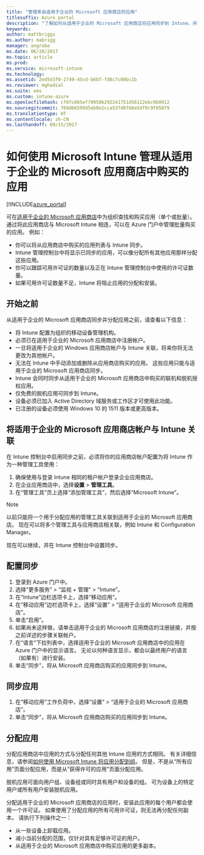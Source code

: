```yaml
---
title: "管理来自适用于企业的 Microsoft 应用商店的应用"
titlesuffix: Azure portal
description: "了解如何从适用于企业的 Microsoft 应用商店将应用同步到 Intune，并对其进行分配和跟踪。"
keywords: 
author: mattbriggs
ms.author: mabrigg
manager: angrobe
ms.date: 06/28/2017
ms.topic: article
ms.prod: 
ms.service: microsoft-intune
ms.technology: 
ms.assetid: 2ed5d3f0-2749-45cd-b6bf-fd8c7c08bc1b
ms.reviewer: mghadial
ms.suite: ems
ms.custom: intune-azure
ms.openlocfilehash: cf0fc665ef70950b292241751d56122ebc9b0912
ms.sourcegitcommit: 769db6599d5eb0e2cca537d0f60a5df9c9f05079
ms.translationtype: HT
ms.contentlocale: zh-CN
ms.lasthandoff: 09/15/2017
---
```

# <a name="how-to-manage-apps-you-purchased-from-the-microsoft-store-for-business-with-microsoft-intune"></a>如何使用 Microsoft Intune 管理从适用于企业的 Microsoft 应用商店中购买的应用

[!INCLUDE[azure_portal](./includes/azure_portal.md)]


可在[适用于企业的 Microsoft 应用商店](https://www.microsoft.com/business-store)中为组织查找和购买应用（单个或批量）。 通过将此应用商店与 Microsoft Intune 相连，可以在 Azure 门户中管理批量购买的应用。 例如：
* 你可以将从应用商店中购买的应用列表与 Intune 同步。
* Intune 管理控制台中将显示已同步的应用，可以像分配所有其他应用那样分配这些应用。
* 你可以跟踪可用许可证的数量以及正在 Intune 管理控制台中使用的许可证数量。
* 如果可用许可证数量不足，Intune 将阻止应用的分配和安装。

## <a name="before-you-start"></a>开始之前

从适用于企业的 Microsoft 应用商店同步并分配应用之前，请查看以下信息：

- 将 Intune 配置为组织的移动设备管理机构。
- 必须已在适用于企业的 Microsoft 应用商店中注册帐户。
- 一旦将适用于企业的 Windows 应用商店帐户与 Intune 关联，将来你将无法更改为其他帐户。
- 无法在 Intune 中手动添加或删除从应用商店购买的应用。 这些应用只能与适用于企业的 Microsoft 应用商店同步。
- Intune 会同时同步从适用于企业的 Microsoft 应用商店中购买的联机和脱机授权应用。
- 仅免费的脱机应用可同步到 Intune。
- 设备必须已加入 Active Directory 域服务或工作区才可使用此功能。
- 已注册的设备必须使用 Windows 10 的 1511 版本或更高版本。

## <a name="associate-your-microsoft-store-for-business-account-with-intune"></a>将适用于企业的 Microsoft 应用商店帐户与 Intune 关联
在 Intune 控制台中启用同步之前，必须将你的应用商店帐户配置为将 Intune 作为一种管理工具使用：
1. 确保使用与登录 Intune 相同的租户帐户登录企业应用商店。
2. 在企业应用商店中，选择**设置** > **管理工具**。
3. 在“管理工具”页上选择“添加管理工具”，然后选择“Microsoft Intune”。

> [!NOTE]
> 以前只能将一个用于分配应用的管理工具关联到适用于企业的 Microsoft 应用商店。 现在可以将多个管理工具与应用商店相关联，例如 Intune 和 Configuration Manager。

现在可以继续，并在 Intune 控制台中设置同步。

## <a name="configure-synchronization"></a>配置同步

1. 登录到 Azure 门户中。
2. 选择“更多服务” > “监视 + 管理” > “Intune”。
3. 在“Intune”边栏选项卡上，选择“移动应用”。
1. 在“移动应用”边栏选项卡上，选择“设置” > “适用于企业的 Microsoft 应用商店”。
2. 单击“启用”。
3. 如果尚未这样做，请单击适用于企业的 Microsoft 应用商店的注册链接，并按之前详述的步骤关联帐户。
5. 在“语言”下拉列表中，选择适用于企业的 Microsoft 应用商店中的应用在 Azure 门户中的显示语言。 无论以何种语言显示，都会以最终用户的语言（如果有）进行安装。
6. 单击“同步”，将从 Microsoft 应用商店购买的应用同步到 Intune。

## <a name="synchronize-apps"></a>同步应用

1. 在“移动应用”工作负荷中，选择“设置” > “适用于企业的 Microsoft 应用商店”。
2. 单击“同步”，将从 Microsoft 应用商店购买的应用同步到 Intune。

## <a name="assign-apps"></a>分配应用

分配应用商店中应用的方式与分配任何其他 Intune 应用的方式相同。 有关详细信息，请参阅[如何使用 Microsoft Intune 将应用分配到组](apps-deploy.md)。 但是，不是从“所有应用”页面分配应用，而是从“获得许可的应用”页面分配应用。

脱机应用可面向用户组、设备组或同时具有用户和设备的组。
可为设备上的特定用户或所有用户安装脱机应用。 


分配适用于企业的 Microsoft 应用商店的应用时，安装此应用的每个用户都会使用一个许可证。 如果使用了分配应用的所有可用许可证，则无法再分配任何副本。 请执行下列操作之一：
* 从一些设备上卸载应用。
* 减小当前分配的范围，仅针对具有足够许可证的用户。
* 从适用于企业的 Microsoft 应用商店中购买应用的更多副本。


